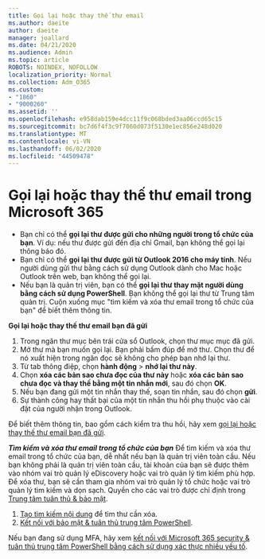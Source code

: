 ```yaml
---
title: Gọi lại hoặc thay thế thư email
ms.author: daeite
author: daeite
manager: joallard
ms.date: 04/21/2020
ms.audience: Admin
ms.topic: article
ROBOTS: NOINDEX, NOFOLLOW
localization_priority: Normal
ms.collection: Adm_O365
ms.custom:
- "1860"
- "9000260"
ms.assetid: ''
ms.openlocfilehash: e958dab159e4dcc11f9c068bded3aa06ccd65c15
ms.sourcegitcommit: bc7d6f4f3c9f7060d073f5130e1ec856e248d020
ms.translationtype: MT
ms.contentlocale: vi-VN
ms.lasthandoff: 06/02/2020
ms.locfileid: "44509478"
---
```

# <a name="recall-or-replace-an-email-message-in-microsoft-365"></a>Gọi lại hoặc thay thế thư email trong Microsoft 365

- Bạn chỉ có thể **gọi lại thư được gửi cho những người trong tổ chức của bạn**. Ví dụ: nếu thư được gửi đến địa chỉ Gmail, bạn không thể gọi lại thông báo đó.
- Bạn chỉ có thể **gọi lại thư được gửi từ Outlook 2016 cho máy tính**. Nếu người dùng gửi thư bằng cách sử dụng Outlook dành cho Mac hoặc Outlook trên web, bạn không thể gọi lại.
- Nếu bạn là quản trị viên, bạn có thể **gọi lại thư thay mặt người dùng bằng cách sử dụng PowerShell**. Bạn không thể gọi lại thư từ Trung tâm quản trị. Cuộn xuống mục "tìm kiếm và xóa thư email trong tổ chức của bạn" để biết thêm thông tin.

**Gọi lại hoặc thay thế thư email bạn đã gửi**

1. Trong ngăn thư mục bên trái cửa sổ Outlook, chọn thư mục mục đã gửi.
2. Mở thư mà bạn muốn gọi lại. Bạn phải bấm đúp để mở thư. Chọn thư để nó xuất hiện trong ngăn đọc sẽ không cho phép bạn nhớ lại thư.
3. Từ tab thông điệp, chọn **hành động**  >  **nhớ lại thư này**.
4. Chọn **xóa các bản sao chưa đọc của thư này** hoặc **xóa các bản sao chưa đọc và thay thế bằng một tin nhắn mới**, sau đó chọn **OK**.
5. Nếu bạn đang gửi một tin nhắn thay thế, soạn tin nhắn, sau đó chọn **gửi**.
6. Sự thành công hay thất bại của một tin nhắn thu hồi phụ thuộc vào cài đặt của người nhận trong Outlook.

Để biết thêm thông tin, bao gồm cách kiểm tra thu hồi, hãy xem [gọi lại hoặc thay thế thư email bạn đã gửi](https://support.office.com/article/35027f88-d655-4554-b4f8-6c0729a723a0).

***Tìm kiếm và xóa thư email trong tổ chức của bạn*** Để tìm kiếm và xóa thư email trong tổ chức của bạn, dễ nhất nếu bạn là quản trị viên toàn cầu. Nếu bạn không phải là quản trị viên toàn cầu, tài khoản của bạn sẽ được thêm vào nhóm vai trò quản lý eDiscovery hoặc vai trò quản lý tìm kiếm phù hợp. Để xóa thư, bạn sẽ cần tham gia nhóm vai trò quản lý tổ chức hoặc vai trò quản lý tìm kiếm và dọn sạch. Quyền cho các vai trò được chỉ định trong [Trung tâm tuân thủ & bảo mật](https://protection.office.com/).

1. [Tạo tìm kiếm nội dung](https://docs.microsoft.com/microsoft-365/compliance/content-search) để tìm thư cần xóa.
2. [Kết nối với bảo mật & tuân thủ trung tâm PowerShell](https://docs.microsoft.com/powershell/exchange/office-365-scc/connect-to-scc-powershell/connect-to-scc-powershell?view=exchange-ps). 

Nếu bạn đang sử dụng MFA, hãy xem [kết nối với Microsoft 365 security & tuân thủ trung tâm PowerShell bằng cách sử dụng xác thực nhiều yếu tố](https://docs.microsoft.com/powershell/exchange/office-365-scc/connect-to-scc-powershell/mfa-connect-to-scc-powershell?view=exchange-ps). 
